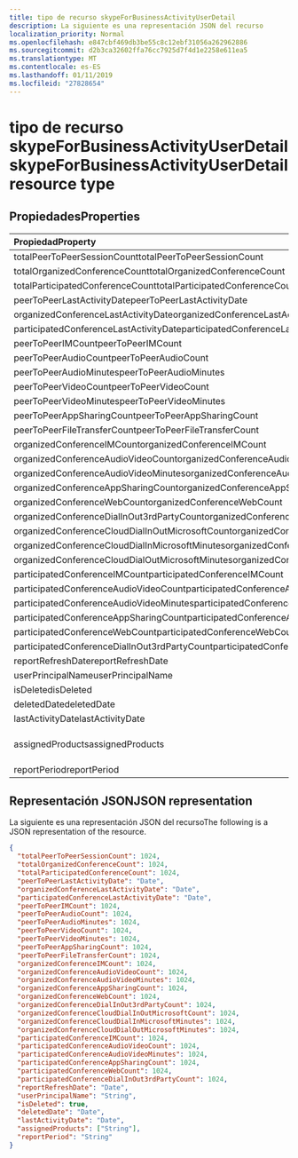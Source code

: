 ```yaml
---
title: tipo de recurso skypeForBusinessActivityUserDetail
description: La siguiente es una representación JSON del recurso
localization_priority: Normal
ms.openlocfilehash: e847cbf469db3be55c8c12ebf31056a262962886
ms.sourcegitcommit: d2b3ca32602ffa76cc7925d7f4d1e2258e611ea5
ms.translationtype: MT
ms.contentlocale: es-ES
ms.lasthandoff: 01/11/2019
ms.locfileid: "27828654"
---
```

# <a name="skypeforbusinessactivityuserdetail-resource-type"></a><span data-ttu-id="bf8b6-103">tipo de recurso skypeForBusinessActivityUserDetail</span><span class="sxs-lookup"><span data-stu-id="bf8b6-103">skypeForBusinessActivityUserDetail resource type</span></span>

## <a name="properties"></a><span data-ttu-id="bf8b6-104">Propiedades</span><span class="sxs-lookup"><span data-stu-id="bf8b6-104">Properties</span></span>

| <span data-ttu-id="bf8b6-105">Propiedad</span><span class="sxs-lookup"><span data-stu-id="bf8b6-105">Property</span></span>                                 | <span data-ttu-id="bf8b6-106">Tipo</span><span class="sxs-lookup"><span data-stu-id="bf8b6-106">Type</span></span>              |
| :--------------------------------------- | :---------------- |
| <span data-ttu-id="bf8b6-107">totalPeerToPeerSessionCount</span><span class="sxs-lookup"><span data-stu-id="bf8b6-107">totalPeerToPeerSessionCount</span></span>              | <span data-ttu-id="bf8b6-108">Int64</span><span class="sxs-lookup"><span data-stu-id="bf8b6-108">Int64</span></span>             |
| <span data-ttu-id="bf8b6-109">totalOrganizedConferenceCount</span><span class="sxs-lookup"><span data-stu-id="bf8b6-109">totalOrganizedConferenceCount</span></span>            | <span data-ttu-id="bf8b6-110">Int64</span><span class="sxs-lookup"><span data-stu-id="bf8b6-110">Int64</span></span>             |
| <span data-ttu-id="bf8b6-111">totalParticipatedConferenceCount</span><span class="sxs-lookup"><span data-stu-id="bf8b6-111">totalParticipatedConferenceCount</span></span>         | <span data-ttu-id="bf8b6-112">Int64</span><span class="sxs-lookup"><span data-stu-id="bf8b6-112">Int64</span></span>             |
| <span data-ttu-id="bf8b6-113">peerToPeerLastActivityDate</span><span class="sxs-lookup"><span data-stu-id="bf8b6-113">peerToPeerLastActivityDate</span></span>               | <span data-ttu-id="bf8b6-114">Fecha</span><span class="sxs-lookup"><span data-stu-id="bf8b6-114">Date</span></span>              |
| <span data-ttu-id="bf8b6-115">organizedConferenceLastActivityDate</span><span class="sxs-lookup"><span data-stu-id="bf8b6-115">organizedConferenceLastActivityDate</span></span>      | <span data-ttu-id="bf8b6-116">Fecha</span><span class="sxs-lookup"><span data-stu-id="bf8b6-116">Date</span></span>              |
| <span data-ttu-id="bf8b6-117">participatedConferenceLastActivityDate</span><span class="sxs-lookup"><span data-stu-id="bf8b6-117">participatedConferenceLastActivityDate</span></span>   | <span data-ttu-id="bf8b6-118">Fecha</span><span class="sxs-lookup"><span data-stu-id="bf8b6-118">Date</span></span>              |
| <span data-ttu-id="bf8b6-119">peerToPeerIMCount</span><span class="sxs-lookup"><span data-stu-id="bf8b6-119">peerToPeerIMCount</span></span>                        | <span data-ttu-id="bf8b6-120">Int64</span><span class="sxs-lookup"><span data-stu-id="bf8b6-120">Int64</span></span>             |
| <span data-ttu-id="bf8b6-121">peerToPeerAudioCount</span><span class="sxs-lookup"><span data-stu-id="bf8b6-121">peerToPeerAudioCount</span></span>                     | <span data-ttu-id="bf8b6-122">Int64</span><span class="sxs-lookup"><span data-stu-id="bf8b6-122">Int64</span></span>             |
| <span data-ttu-id="bf8b6-123">peerToPeerAudioMinutes</span><span class="sxs-lookup"><span data-stu-id="bf8b6-123">peerToPeerAudioMinutes</span></span>                   | <span data-ttu-id="bf8b6-124">Int64</span><span class="sxs-lookup"><span data-stu-id="bf8b6-124">Int64</span></span>             |
| <span data-ttu-id="bf8b6-125">peerToPeerVideoCount</span><span class="sxs-lookup"><span data-stu-id="bf8b6-125">peerToPeerVideoCount</span></span>                     | <span data-ttu-id="bf8b6-126">Int64</span><span class="sxs-lookup"><span data-stu-id="bf8b6-126">Int64</span></span>             |
| <span data-ttu-id="bf8b6-127">peerToPeerVideoMinutes</span><span class="sxs-lookup"><span data-stu-id="bf8b6-127">peerToPeerVideoMinutes</span></span>                   | <span data-ttu-id="bf8b6-128">Int64</span><span class="sxs-lookup"><span data-stu-id="bf8b6-128">Int64</span></span>             |
| <span data-ttu-id="bf8b6-129">peerToPeerAppSharingCount</span><span class="sxs-lookup"><span data-stu-id="bf8b6-129">peerToPeerAppSharingCount</span></span>                | <span data-ttu-id="bf8b6-130">Int64</span><span class="sxs-lookup"><span data-stu-id="bf8b6-130">Int64</span></span>             |
| <span data-ttu-id="bf8b6-131">peerToPeerFileTransferCount</span><span class="sxs-lookup"><span data-stu-id="bf8b6-131">peerToPeerFileTransferCount</span></span>              | <span data-ttu-id="bf8b6-132">Int64</span><span class="sxs-lookup"><span data-stu-id="bf8b6-132">Int64</span></span>             |
| <span data-ttu-id="bf8b6-133">organizedConferenceIMCount</span><span class="sxs-lookup"><span data-stu-id="bf8b6-133">organizedConferenceIMCount</span></span>               | <span data-ttu-id="bf8b6-134">Int64</span><span class="sxs-lookup"><span data-stu-id="bf8b6-134">Int64</span></span>             |
| <span data-ttu-id="bf8b6-135">organizedConferenceAudioVideoCount</span><span class="sxs-lookup"><span data-stu-id="bf8b6-135">organizedConferenceAudioVideoCount</span></span>       | <span data-ttu-id="bf8b6-136">Int64</span><span class="sxs-lookup"><span data-stu-id="bf8b6-136">Int64</span></span>             |
| <span data-ttu-id="bf8b6-137">organizedConferenceAudioVideoMinutes</span><span class="sxs-lookup"><span data-stu-id="bf8b6-137">organizedConferenceAudioVideoMinutes</span></span>     | <span data-ttu-id="bf8b6-138">Int64</span><span class="sxs-lookup"><span data-stu-id="bf8b6-138">Int64</span></span>             |
| <span data-ttu-id="bf8b6-139">organizedConferenceAppSharingCount</span><span class="sxs-lookup"><span data-stu-id="bf8b6-139">organizedConferenceAppSharingCount</span></span>       | <span data-ttu-id="bf8b6-140">Int64</span><span class="sxs-lookup"><span data-stu-id="bf8b6-140">Int64</span></span>             |
| <span data-ttu-id="bf8b6-141">organizedConferenceWebCount</span><span class="sxs-lookup"><span data-stu-id="bf8b6-141">organizedConferenceWebCount</span></span>              | <span data-ttu-id="bf8b6-142">Int64</span><span class="sxs-lookup"><span data-stu-id="bf8b6-142">Int64</span></span>             |
| <span data-ttu-id="bf8b6-143">organizedConferenceDialInOut3rdPartyCount</span><span class="sxs-lookup"><span data-stu-id="bf8b6-143">organizedConferenceDialInOut3rdPartyCount</span></span> | <span data-ttu-id="bf8b6-144">Int64</span><span class="sxs-lookup"><span data-stu-id="bf8b6-144">Int64</span></span>             |
| <span data-ttu-id="bf8b6-145">organizedConferenceCloudDialInOutMicrosoftCount</span><span class="sxs-lookup"><span data-stu-id="bf8b6-145">organizedConferenceCloudDialInOutMicrosoftCount</span></span> | <span data-ttu-id="bf8b6-146">Int64</span><span class="sxs-lookup"><span data-stu-id="bf8b6-146">Int64</span></span>             |
| <span data-ttu-id="bf8b6-147">organizedConferenceCloudDialInMicrosoftMinutes</span><span class="sxs-lookup"><span data-stu-id="bf8b6-147">organizedConferenceCloudDialInMicrosoftMinutes</span></span> | <span data-ttu-id="bf8b6-148">Int64</span><span class="sxs-lookup"><span data-stu-id="bf8b6-148">Int64</span></span>             |
| <span data-ttu-id="bf8b6-149">organizedConferenceCloudDialOutMicrosoftMinutes</span><span class="sxs-lookup"><span data-stu-id="bf8b6-149">organizedConferenceCloudDialOutMicrosoftMinutes</span></span> | <span data-ttu-id="bf8b6-150">Int64</span><span class="sxs-lookup"><span data-stu-id="bf8b6-150">Int64</span></span>             |
| <span data-ttu-id="bf8b6-151">participatedConferenceIMCount</span><span class="sxs-lookup"><span data-stu-id="bf8b6-151">participatedConferenceIMCount</span></span>           | <span data-ttu-id="bf8b6-152">Int64</span><span class="sxs-lookup"><span data-stu-id="bf8b6-152">Int64</span></span>             |
| <span data-ttu-id="bf8b6-153">participatedConferenceAudioVideoCount</span><span class="sxs-lookup"><span data-stu-id="bf8b6-153">participatedConferenceAudioVideoCount</span></span>   | <span data-ttu-id="bf8b6-154">Int64</span><span class="sxs-lookup"><span data-stu-id="bf8b6-154">Int64</span></span>             |
| <span data-ttu-id="bf8b6-155">participatedConferenceAudioVideoMinutes</span><span class="sxs-lookup"><span data-stu-id="bf8b6-155">participatedConferenceAudioVideoMinutes</span></span> | <span data-ttu-id="bf8b6-156">Int64</span><span class="sxs-lookup"><span data-stu-id="bf8b6-156">Int64</span></span>             |
| <span data-ttu-id="bf8b6-157">participatedConferenceAppSharingCount</span><span class="sxs-lookup"><span data-stu-id="bf8b6-157">participatedConferenceAppSharingCount</span></span>   | <span data-ttu-id="bf8b6-158">Int64</span><span class="sxs-lookup"><span data-stu-id="bf8b6-158">Int64</span></span>             |
| <span data-ttu-id="bf8b6-159">participatedConferenceWebCount</span><span class="sxs-lookup"><span data-stu-id="bf8b6-159">participatedConferenceWebCount</span></span>          | <span data-ttu-id="bf8b6-160">Int64</span><span class="sxs-lookup"><span data-stu-id="bf8b6-160">Int64</span></span>             |
| <span data-ttu-id="bf8b6-161">participatedConferenceDialInOut3rdPartyCount</span><span class="sxs-lookup"><span data-stu-id="bf8b6-161">participatedConferenceDialInOut3rdPartyCount</span></span> | <span data-ttu-id="bf8b6-162">Int64</span><span class="sxs-lookup"><span data-stu-id="bf8b6-162">Int64</span></span>             |
| <span data-ttu-id="bf8b6-163">reportRefreshDate</span><span class="sxs-lookup"><span data-stu-id="bf8b6-163">reportRefreshDate</span></span>                        | <span data-ttu-id="bf8b6-164">Fecha</span><span class="sxs-lookup"><span data-stu-id="bf8b6-164">Date</span></span>              |
| <span data-ttu-id="bf8b6-165">userPrincipalName</span><span class="sxs-lookup"><span data-stu-id="bf8b6-165">userPrincipalName</span></span>                        | <span data-ttu-id="bf8b6-166">Cadena</span><span class="sxs-lookup"><span data-stu-id="bf8b6-166">String</span></span>            |
| <span data-ttu-id="bf8b6-167">isDeleted</span><span class="sxs-lookup"><span data-stu-id="bf8b6-167">isDeleted</span></span>                                | <span data-ttu-id="bf8b6-168">Booleano</span><span class="sxs-lookup"><span data-stu-id="bf8b6-168">Boolean</span></span>           |
| <span data-ttu-id="bf8b6-169">deletedDate</span><span class="sxs-lookup"><span data-stu-id="bf8b6-169">deletedDate</span></span>                              | <span data-ttu-id="bf8b6-170">Fecha</span><span class="sxs-lookup"><span data-stu-id="bf8b6-170">Date</span></span>              |
| <span data-ttu-id="bf8b6-171">lastActivityDate</span><span class="sxs-lookup"><span data-stu-id="bf8b6-171">lastActivityDate</span></span>                         | <span data-ttu-id="bf8b6-172">Fecha</span><span class="sxs-lookup"><span data-stu-id="bf8b6-172">Date</span></span>              |
| <span data-ttu-id="bf8b6-173">assignedProducts</span><span class="sxs-lookup"><span data-stu-id="bf8b6-173">assignedProducts</span></span>                         | <span data-ttu-id="bf8b6-174">Colección String</span><span class="sxs-lookup"><span data-stu-id="bf8b6-174">String collection</span></span> |
| <span data-ttu-id="bf8b6-175">reportPeriod</span><span class="sxs-lookup"><span data-stu-id="bf8b6-175">reportPeriod</span></span>                             | <span data-ttu-id="bf8b6-176">String</span><span class="sxs-lookup"><span data-stu-id="bf8b6-176">String</span></span>            |

## <a name="json-representation"></a><span data-ttu-id="bf8b6-177">Representación JSON</span><span class="sxs-lookup"><span data-stu-id="bf8b6-177">JSON representation</span></span>

<span data-ttu-id="bf8b6-178">La siguiente es una representación JSON del recurso</span><span class="sxs-lookup"><span data-stu-id="bf8b6-178">The following is a JSON representation of the resource.</span></span>

<!-- {
  "blockType": "resource",
  "@odata.type": "microsoft.graph.skypeForBusinessActivityUserDetail"
} -->

```json
{
  "totalPeerToPeerSessionCount": 1024, 
  "totalOrganizedConferenceCount": 1024, 
  "totalParticipatedConferenceCount": 1024, 
  "peerToPeerLastActivityDate": "Date", 
  "organizedConferenceLastActivityDate": "Date", 
  "participatedConferenceLastActivityDate": "Date", 
  "peerToPeerIMCount": 1024, 
  "peerToPeerAudioCount": 1024, 
  "peerToPeerAudioMinutes": 1024, 
  "peerToPeerVideoCount": 1024, 
  "peerToPeerVideoMinutes": 1024, 
  "peerToPeerAppSharingCount": 1024, 
  "peerToPeerFileTransferCount": 1024, 
  "organizedConferenceIMCount": 1024, 
  "organizedConferenceAudioVideoCount": 1024, 
  "organizedConferenceAudioVideoMinutes": 1024, 
  "organizedConferenceAppSharingCount": 1024, 
  "organizedConferenceWebCount": 1024, 
  "organizedConferenceDialInOut3rdPartyCount": 1024, 
  "organizedConferenceCloudDialInOutMicrosoftCount": 1024, 
  "organizedConferenceCloudDialInMicrosoftMinutes": 1024, 
  "organizedConferenceCloudDialOutMicrosoftMinutes": 1024, 
  "participatedConferenceIMCount": 1024, 
  "participatedConferenceAudioVideoCount": 1024, 
  "participatedConferenceAudioVideoMinutes": 1024, 
  "participatedConferenceAppSharingCount": 1024, 
  "participatedConferenceWebCount": 1024, 
  "participatedConferenceDialInOut3rdPartyCount": 1024, 
  "reportRefreshDate": "Date", 
  "userPrincipalName": "String", 
  "isDeleted": true, 
  "deletedDate": "Date", 
  "lastActivityDate": "Date", 
  "assignedProducts": ["String"], 
  "reportPeriod": "String"
}
```
